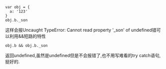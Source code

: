 ```
var obj = {
  a: '123'
}
obj.b._son
```
这样会报Uncaught TypeError: Cannot read property '_son' of undefined错可以利用&&短路的特性
```
obj.b && obj.b._son
```

返回undefined,虽然是undefined但是不会报错了,也不用写难看的try catch语句,挺好的.
